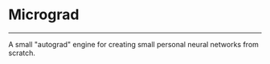 # Micrograd
_______________________________________

A small "autograd" engine for creating small personal neural networks from scratch.